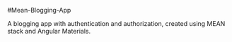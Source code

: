 #Mean-Blogging-App

A blogging app with authentication and authorization, created using MEAN stack and Angular Materials.
